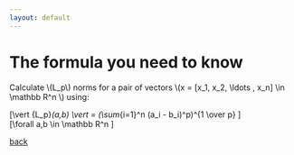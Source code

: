 ```yaml
---
layout: default
---
```


# The formula you need to know

<p>
Calculate \(L_p\) norms for a pair of vectors \(x = [x_1, x_2, \ldots , x_n] \in \mathbb R^n \)  using: 

\[\vert {L_p}_(a,b) \vert = (\sum_{i=1}^n (a_i - b_i)^p)^{1 \over p} \]   
\[\forall a,b \in \mathbb R^n \] 
</p>

[back](./)
